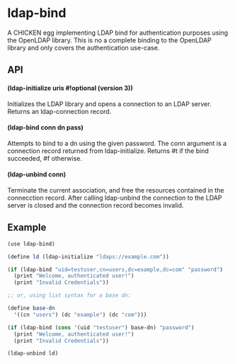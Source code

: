 # ldap-bind

A CHICKEN egg implementing LDAP bind for authentication purposes using
the OpenLDAP library. This is no a complete binding to the OpenLDAP
library and only covers the authentication use-case.

## API

#### (ldap-initialize uris #!optional (version 3))

Initializes the LDAP library and opens a connection to an LDAP server.
Returns an ldap-connection record.

#### (ldap-bind conn dn pass)

Attempts to bind to a dn using the given password. The conn argument is
a connection record returned from ldap-initialize. Returns #t if the
bind succeeded, #f otherwise.

#### (ldap-unbind conn)

Terminate the current association, and free the resources contained in
the connecction record. After calling ldap-unbind the connection to
the LDAP server is closed and the connection record becomes invalid.

## Example

```scheme
(use ldap-bind)

(define ld (ldap-initialize "ldaps://example.com"))

(if (ldap-bind "uid=testuser,cn=users,dc=example,dc=com" "password")
  (print "Welcome, authenticated user!")
  (print "Invalid Credentials"))

;; or, using list syntax for a base dn:

(define base-dn
  '((cn "users") (dc "example") (dc "com")))

(if (ldap-bind (cons '(uid "testuser") base-dn) "password")
  (print "Welcome, authenticated user!")
  (print "Invalid Credentials"))

(ldap-unbind ld)
```
